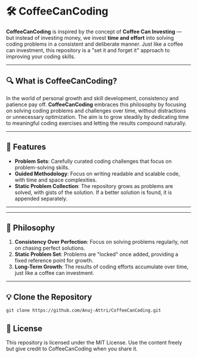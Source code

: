 # 🛠️ CoffeeCanCoding

**CoffeeCanCoding** is inspired by the concept of **Coffee Can Investing** — but instead of investing money, we invest **time and effort** into solving coding problems in a consistent and deliberate manner. Just like a coffee can investment, this repository is a "set it and forget it" approach to improving your coding skills. 

---

## 🔍 What is CoffeeCanCoding?

In the world of personal growth and skill development, consistency and patience pay off. **CoffeeCanCoding** embraces this philosophy by focusing on solving coding problems and challenges over time, without distractions or unnecessary optimization. The aim is to grow steadily by dedicating time to meaningful coding exercises and letting the results compound naturally.

---

## 🚀 Features

- **Problem Sets**: Carefully curated coding challenges that focus on problem-solving skills.
- **Guided Methodology**: Focus on writing readable and scalable code, with time and space complexities.
- **Static Problem Collection**: The repository grows as problems are solved, with gists of the solution. If a better solution is found, it is appended separately.

---


---

## 📜 Philosophy

1. **Consistency Over Perfection**: Focus on solving problems regularly, not on chasing perfect solutions.
2. **Static Problem Set**: Problems are "locked" once added, providing a fixed reference point for growth.
3. **Long-Term Growth**: The results of coding efforts accumulate over time, just like a coffee can investment.

---

## 💡 Clone the Repository
   ```
   git clone https://github.com/Anuj-Attri/CoffeeCanCoding.git
   ```

## 📜 License
This repository is licensed under the MIT License. Use the content freely but give credit to CoffeeCanCoding when you share it.



